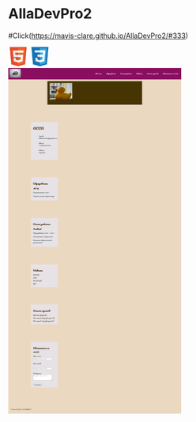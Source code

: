 # AllaDevPro2

#Click(https://mavis-clare.github.io/AllaDevPro2/#333)

<div>
  <img src="https://github.com/devicons/devicon/blob/master/icons/html5/html5-original.svg" title="html5" alt="html5" width="40" height="40"/>
  <img src="https://github.com/devicons/devicon/blob/master/icons/css3/css3-original.svg" title="css" alt="css" width="40" height="40"/>
  <!-- <img src="https://github.com/devicons/devicon/blob/master/icons/javascript/javascript-original.svg" title="javascript" alt="javascript" width="40" height="40"/> -->
</div>
 <img src="./image/screencapture-127-0-0-1-5500-index-html-2024-06-02-14_03_41.png" title="css"  width="350px" height="700px"/>
